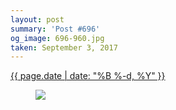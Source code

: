 ```yaml
---
layout: post
summary: 'Post #696'
og_image: 696-960.jpg
taken: September 3, 2017
---
```


<div class="post">
 <time>
  <a href="/696">
   {{ page.date | date: "%B %-d, %Y" }}
  </a>
 </time>
 <a href="/696">
  <figure data-taken="9/3/2017">
   <img sizes="(min-width: 700px) 50vw, calc(100vw - 2rem)" src="{{ site.assets_url }}/696-480.jpg" srcset="{{ site.assets_url }}/696-240.jpg 240w, {{ site.assets_url }}/696-480.jpg 480w, {{ site.assets_url }}/696-720.jpg 720w, {{ site.assets_url }}/696-960.jpg 960w"/>
  </figure>
 </a>
</div>
